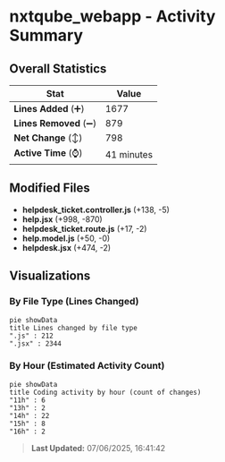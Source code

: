 # nxtqube_webapp - Activity Summary 

## Overall Statistics

| Stat                   | Value                                                             |
| ---------------------- | ----------------------------------------------------------------- |
| **Lines Added** (➕)   | 1677                                          |
| **Lines Removed** (➖) | 879                                        |
| **Net Change** (↕)    | 798                |
| **Active Time** (⌚)   | 41 minutes |


## Modified Files
- **helpdesk_ticket.controller.js** (+138, -5)
- **help.jsx** (+998, -870)
- **helpdesk_ticket.route.js** (+17, -2)
- **help.model.js** (+50, -0)
- **helpdesk.jsx** (+474, -2)

## Visualizations

### By File Type (Lines Changed)

```mermaid
pie showData
title Lines changed by file type
".js" : 212
".jsx" : 2344
```

### By Hour (Estimated Activity Count)

```mermaid
pie showData
title Coding activity by hour (count of changes)
"11h" : 6
"13h" : 2
"14h" : 22
"15h" : 8
"16h" : 2
```


> **Last Updated:** 07/06/2025, 16:41:42